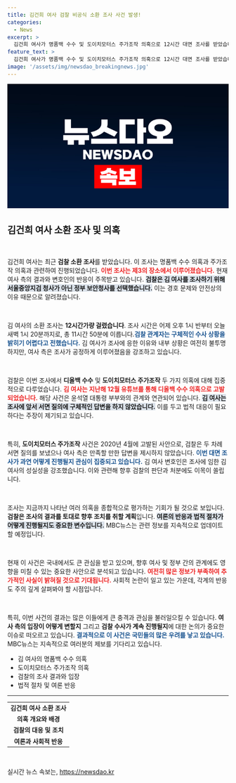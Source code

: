 ```yaml
---
title: 김건희 여사 검찰 비공식 소환 조사 사건 발생!
categories:
  - News
excerpt: >
  김건희 여사가 명품백 수수 및 도이치모터스 주가조작 의혹으로 12시간 대면 조사를 받았습니다. 검찰의 첫 조사에서 어떤 진실이 밝혀질지 귀추가 주목됩니다!
feature_text: >
  김건희 여사가 명품백 수수 및 도이치모터스 주가조작 의혹으로 12시간 대면 조사를 받았습니다. 검찰의 첫 조사에서 어떤 진실이 밝혀질지 귀추가 주목됩니다!
image: '/assets/img/newsdao_breakingnews.jpg'
---
```


<p><img src="/assets/img/newsdao_breakingnews.jpg" alt="koreaapp 속보" /></p>

<h2 data-ke-size="size26">김건희 여사 소환 조사 및 의혹</h2>

<p data-ke-size="size16">&nbsp;</p>

<p>김건희 여사는 최근 <b>검찰 소환 조사</b>를 받았습니다. 이 조사는 명품백 수수 의혹과 주가조작 의혹과 관련하여 진행되었습니다. <b><span style="color: #ee2323;">이번 조사는 제3의 장소에서 이루어졌습니다.</span></b> 현재 여사 측의 결과와 변호인의 반응이 주목받고 있습니다. <b><span style="background-color: #21538527;">검찰은 김 여사를 조사하기 위해 서울중앙지검 청사가 아닌 정부 보안청사를 선택했습니다.</span></b> 이는 경호 문제와 안전상의 이유 때문으로 알려졌습니다.</p>

<p data-ke-size="size16">&nbsp;</p>

<p>김 여사의 소환 조사는 <b>12시간가량 걸렸습니다</b>. 조사 시간은 어제 오후 1시 반부터 오늘 새벽 1시 20분까지로, 총 11시간 50분에 이릅니다.<b><span style="color: #1a5490;">검찰 관계자는 구체적인 수사 상황을 밝히기 어렵다고 전했습니다.</span></b> 김 여사가 조사에 응한 이유와 내부 상황은 여전히 불투명하지만, 여사 측은 조사가 공정하게 이루어졌음을 강조하고 있습니다.</p>

<p data-ke-size="size16">&nbsp;</p>

<p>검찰은 이번 조사에서 <b>디올백 수수</b> 및 <b>도이치모터스 주가조작</b> 두 가지 의혹에 대해 집중적으로 다루었습니다. <b><span style="color: #ee2323;">김 여사는 지난해 12월 유튜브를 통해 디올백 수수 의혹으로 고발되었습니다.</span></b> 해당 사건은 윤석열 대통령 부부와의 관계와 연관되어 있습니다. <b><span style="background-color: #21538527;">김 여사는 조사에 앞서 서면 질의에 구체적인 답변을 하지 않았습니다.</span></b> 이를 두고 법적 대응이 필요하다는 주장이 제기되고 있습니다.</p>

<p data-ke-size="size16">&nbsp;</p>

<p>특히, <b>도이치모터스 주가조작</b> 사건은 2020년 4월에 고발된 사안으로, 검찰은 두 차례 서면 질의를 보냈으나 여사 측은 만족할 만한 답변을 제시하지 않았습니다. <b><span style="color: #1a5490;">이번 대면 조사가 과연 어떻게 진행될지 관심이 집중되고 있습니다.</span></b> 김 여사 변호인은 조사에 임한 김 여사의 성실성을 강조했습니다. 이와 관련해 향후 검찰의 판단과 처분에도 이목이 쏠립니다. </p>

<p data-ke-size="size16">&nbsp;</p>

<p>조사는 지금까지 나타난 여러 의혹을 종합적으로 평가하는 기회가 될 것으로 보입니다. <b>검찰은 조사의 결과를 토대로 향후 조치를 취할 계획</b>입니다. <b><span style="background-color: #21538527;">여론의 반응과 법적 절차가 어떻게 진행될지도 중요한 변수입니다.</span></b> MBC뉴스는 관련 정보를 지속적으로 업데이트할 예정입니다.  </p>

<p data-ke-size="size16">&nbsp;</p>

<p>현재 이 사건은 국내에서도 큰 관심을 받고 있으며, 향후 여사 및 정부 간의 관계에도 영향을 미칠 수 있는 중요한 사안으로 분석되고 있습니다. <b><span style="color: #ee2323;">여전히 많은 정보가 부족하여 추가적인 사실이 밝혀질 것으로 기대됩니다.</span></b> 사회적 논란이 일고 있는 가운데, 각계의 반응도 주의 깊게 살펴봐야 할 시점입니다. </p>

<p data-ke-size="size16">&nbsp;</p>

<p>특히, 이번 사건의 결과는 많은 이들에게 큰 충격과 관심을 불러일으킬 수 있습니다. <b>여사 측의 입장이 어떻게 변할지</b> 그리고 <b>검찰 수사가 계속 진행될지</b>에 대한 논의가 중요한 이슈로 떠오르고 있습니다. <b><span style="color: #1a5490;">결과적으로 이 사건은 국민들의 많은 우려를 낳고 있습니다.</span></b> MBC뉴스는 지속적으로 여러분의 제보를 기다리고 있습니다. </p>

<ul>
<li>김 여사의 명품백 수수 의혹</li>
<li>도이치모터스 주가조작 의혹</li>
<li>검찰의 조사 결과와 입장</li>
<li>법적 절차 및 여론 반응</li>
</ul>

<hr>

<table>
<tr>
<td style="text-align: center; height: 17px;"><b>김건희 여사 소환 조사</b></td>
</tr>
<tr>
<td style="text-align: center; height: 17px;"><b>의혹 개요와 배경</b></td>
</tr>
<tr>
<td style="text-align: center; height: 17px;"><b>검찰의 대응 및 조치</b></td>
</tr>
<tr>
<td style="text-align: center; height: 17px;"><b>여론과 사회적 반응</b></td>
</tr>
</table>

<p data-ke-size="size16">&nbsp;</p>
실시간 뉴스 속보는, <a href="https://newsdao.kr" rel="dofollow">https://newsdao.kr</a>



